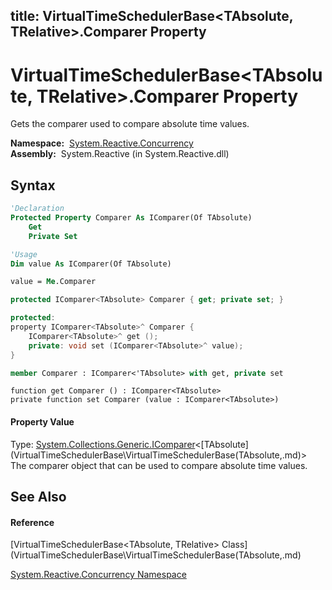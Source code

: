 title: VirtualTimeSchedulerBase<TAbsolute, TRelative>.Comparer Property
---
# VirtualTimeSchedulerBase\<TAbsolute, TRelative\>.Comparer Property

Gets the comparer used to compare absolute time values.

**Namespace:**  [System.Reactive.Concurrency](System.Reactive.Concurrency\System.Reactive.Concurrency.md)  
**Assembly:**  System.Reactive (in System.Reactive.dll)

## Syntax

```vb
'Declaration
Protected Property Comparer As IComparer(Of TAbsolute)
    Get
    Private Set
```

```vb
'Usage
Dim value As IComparer(Of TAbsolute)

value = Me.Comparer
```

```csharp
protected IComparer<TAbsolute> Comparer { get; private set; }
```

```c++
protected:
property IComparer<TAbsolute>^ Comparer {
    IComparer<TAbsolute>^ get ();
    private: void set (IComparer<TAbsolute>^ value);
}
```

```fsharp
member Comparer : IComparer<'TAbsolute> with get, private set
```

```jscript
function get Comparer () : IComparer<TAbsolute>
private function set Comparer (value : IComparer<TAbsolute>)
```

#### Property Value

Type: [System.Collections.Generic.IComparer](https://msdn.microsoft.com/en-us/library/8ehhxeaf)\<[TAbsolute](VirtualTimeSchedulerBase\VirtualTimeSchedulerBase(TAbsolute,.md)\>  
The comparer object that can be used to compare absolute time values.

## See Also

#### Reference

[VirtualTimeSchedulerBase\<TAbsolute, TRelative\> Class](VirtualTimeSchedulerBase\VirtualTimeSchedulerBase(TAbsolute,.md)

[System.Reactive.Concurrency Namespace](System.Reactive.Concurrency\System.Reactive.Concurrency.md)





